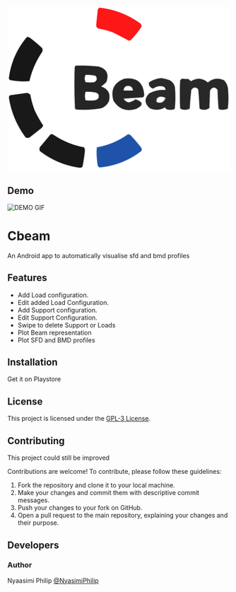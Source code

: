  <img src="update_1.png" alt="Logo">    
    <h2>Demo</h2>
  <img src="Demo.gif" alt="DEMO GIF">
   <h1>Cbeam</h1> 
    <p>An Android app to automatically visualise sfd and bmd profiles</p>  
    <h2>Features</h2>
    <ul>
        <li>Add Load configuration.</li>
        <li>Edit  added Load Configuration.</li>
        <li>Add Support configuration.</li>
        <li>Edit  Support Configuration.</li>
        <li>Swipe to delete Support or Loads</li>
         <li>Plot Beam representation</li>
         <li>Plot SFD and BMD profiles</li>        
    </ul>
    <h2>Installation</h2>
    <p>Get it on <a >Playstore</a></p>
    <h2>License</h2>
    <p>This project is licensed under the <a href="https://www.gnu.org/licenses/gpl-3.0.html">GPL-3 License</a>.</p>
    <h2>Contributing</h2>
    <p>This project could still be improved</p>
    <p>Contributions are welcome! To contribute, please follow these guidelines:</p>
    <ol>
        <li>Fork the repository and clone it to your local machine.</li>
        <li>Make your changes and commit them with descriptive commit messages.</li>
        <li>Push your changes to your fork on GitHub.</li>
        <li>Open a pull request to the main repository, explaining your changes and their purpose.</li>
    </ol>
    <h2>Developers</h2>
    <h3>Author</h3>
    <p>Nyaasimi Philip <a href="https://github.com/NyasimiPhilip">@NyasimiPhilip</a></p>

